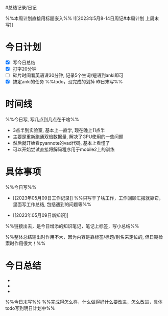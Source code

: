 #总结记录/日记 

%%本周计划直接用标题嵌入%%
![[2023年5月8-14日周记#本周计划 上周末写]]

# 今日计划
- [x] 写今日总结
- [x] 打字20分钟
- [ ] 碎片时间看英语课30分钟, 记录5个生词/短语到anki即可
- [x] 搞定anki的任务
%%todo，没完成的划掉 
昨日末写%%

# 时间线 
%%今日写, 写几点到几点在干啥%%
- 3点半到实验室, 基本上一直学, 现在晚上11点半
- 主要是重新跑通双倍数据量, 解决了GPU使用的一些问题
- 然后就开始看pyannote的vad代码, 基本上看懂了
- 可以开始尝试直接将解码程序用于mobile2上的训练

# 具体事项 
%%今日写%%
- [[2023年05月09日工作记录]]
%%只写干了啥工作，工作回顾汇报就靠它，里面写工作总结, 包括遇到的问题等%%

- [[2023年05月09日新知识]]

%%链接出去，是今日增添的知识笔记，笔记上标签，写小总结%%

%%整体总结输出时作用不大，因为内容是靠标签/标题/别名来定位的, 但日期检索时作用很大！%%

# 今日总结
- 
- 
- 


%%今日末写%%
%%完成得怎么样，什么做得好什么要改进，怎么改进，具体todo写到明日计划中%%